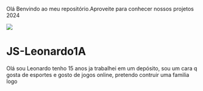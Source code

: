Olá
Benvindo ao meu repositório.Aproveite para conhecer nossos projetos 2024

![](https://images.app.goo.gl/BGGhCGUFCwNmJi3m9)

# JS-Leonardo1A
Olá sou Leonardo tenho 15 anos ja trabalhei em um depósito, sou um cara q gosta de esportes e gosto de jogos online, pretendo contruir uma familia logo 
